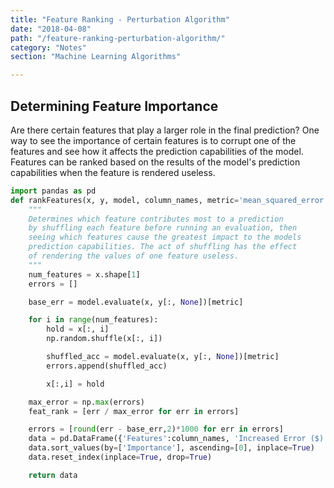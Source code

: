 ```yaml
---
title: "Feature Ranking - Perturbation Algorithm"
date: "2018-04-08"
path: "/feature-ranking-perturbation-algorithm/"
category: "Notes"
section: "Machine Learning Algorithms"

---
```


## Determining Feature Importance
Are there certain features that play a larger role in the final prediction? One way to see the importance of certain features is to corrupt one of the features and see how it affects the prediction capabilities of the model. Features can be ranked based on the results of the model's prediction capabilities when the feature is rendered useless.


```python
import pandas as pd
def rankFeatures(x, y, model, column_names, metric='mean_squared_error'):
    """
    Determines which feature contributes most to a prediction
    by shuffling each feature before running an evaluation, then
    seeing which features cause the greatest impact to the models
    prediction capabilities. The act of shuffling has the effect
    of rendering the values of one feature useless.
    """
    num_features = x.shape[1]
    errors = []

    base_err = model.evaluate(x, y[:, None])[metric]

    for i in range(num_features):
        hold = x[:, i]
        np.random.shuffle(x[:, i])

        shuffled_acc = model.evaluate(x, y[:, None])[metric]
        errors.append(shuffled_acc)

        x[:,i] = hold

    max_error = np.max(errors)
    feat_rank = [err / max_error for err in errors]

    errors = [round(err - base_err,2)*1000 for err in errors]
    data = pd.DataFrame({'Features':column_names, 'Increased Error ($)':errors, 'Importance':feat_rank})
    data.sort_values(by=['Importance'], ascending=[0], inplace=True)
    data.reset_index(inplace=True, drop=True)

    return data
```
